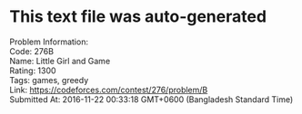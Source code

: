 # This text file was auto-generated  
  
Problem Information:  
Code: 276B  
Name: Little Girl and Game  
Rating: 1300  
Tags: games, greedy  
Link: https://codeforces.com/contest/276/problem/B  
Submitted At: 2016-11-22 00:33:18 GMT+0600 (Bangladesh Standard Time)  
